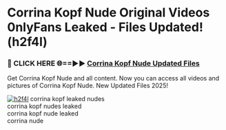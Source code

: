 # Corrina Kopf Nude Original Videos 0nlyFans Leaked - Files Updated! (h2f4l)

<h3>🔴 CLICK HERE 🌐==►► <a href="https://tinyurl.com/52m3yx9h" rel="nofollow">Corrina Kopf Nude Updated Files</a></h3>

Get Corrina Kopf Nude and all content. Now you can access all videos and pictures of Corrina Kopf Nude. New Updated Files 2025!

[![h2f4l](https://i.imgur.com/TnHtlc8.gif)](https://tinyurl.com/52m3yx9h)
corrina kopf leaked nudes<br>
corrina kopf nudes leaked<br>
corrina kopf nude leaked<br>
corrina nude
